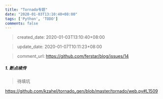 ```yaml
---
title: "Tornado专题"
date: "2020-01-03T13:10:40+08:00"
tags: ['Python', 'TODO']
comments: false
---
```


> created_date: 2020-01-03T13:10:40+08:00

> update_date: 2020-01-07T10:11:23+08:00

> comment_url: https://github.com/ferstar/blog/issues/14

##### 1. 断点续传

> 待填坑

https://github.com/kzahel/tornado_gen/blob/master/tornado/web.py#L1509

